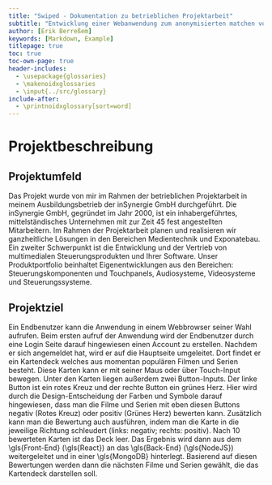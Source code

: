 ```yaml
---
title: "Swiped - Dokumentation zu betrieblichen Projektarbeit"
subtitle: "Entwicklung einer Webanwendung zum anonymisierten matchen von Filmen und Serien in Gruppen von Benutzern."
author: [Erik Berreßem]
keywords: [Markdown, Example]
titlepage: true
toc: true
toc-own-page: true
header-includes:
  - \usepackage{glossaries}
  - \makenoidxglossaries
  - \input{../src/glossary}
include-after:
  - \printnoidxglossary[sort=word]
---
```


# Projektbeschreibung

## Projektumfeld

Das Projekt wurde von mir im Rahmen der betrieblichen Projektarbeit in meinem Ausbildungsbetrieb der inSynergie GmbH durchgeführt. Die inSynergie GmbH, gegründet im Jahr 2000, ist ein inhabergeführtes, mittelständisches Unternehmen mit zur Zeit 45 fest angestellten Mitarbeitern. Im Rahmen der Projektarbeit planen und realisieren wir ganzheitliche Lösungen in den Bereichen Medientechnik und Exponatebau. Ein zweiter Schwerpunkt ist die Entwicklung und der Vertrieb von multimedialen Steuerungsprodukten und Ihrer Software. Unser Produktportfolio beinhaltet Eigenentwicklungen aus den Bereichen: Steuerungskomponenten und Touchpanels, Audiosysteme, Videosysteme und Steuerungssysteme.

## Projektziel

Ein Endbenutzer kann die Anwendung in einem Webbrowser seiner Wahl aufrufen. Beim ersten aufruf der Anwendung wird der Endbenutzer durch eine Login Seite darauf hingewiesen einen Account zu erstellen. Nachdem er sich angemeldet hat, wird er auf die Hauptseite umgeleitet. Dort findet er ein Kartendeck welches aus momentan populären Filmen und Serien besteht. Diese Karten kann er mit seiner Maus oder über Touch-Input bewegen. Unter den Karten liegen außerdem zwei Button-Inputs. Der linke Button ist ein rotes Kreuz und der rechte Button ein grünes Herz. Hier wird durch die Design-Entscheidung der Farben und Symbole darauf hingewiesen, dass man die Filme und Serien mit eben diesen Buttons negativ (Rotes Kreuz) oder positiv (Grünes Herz) bewerten kann. Zusätzlich kann man die Bewertung auch ausführen, indem man die Karte in die jeweilige Richtung schleudert (links: negativ; rechts: positiv). Nach 10 bewerteten Karten ist das Deck leer. Das Ergebnis wird dann aus dem \gls{Front-End} (\gls{React}) an das \gls{Back-End} (\gls{NodeJS}) weitergeleitet und in einer \gls{MongoDB} hinterlegt. Basierend auf diesen Bewertungen werden dann die nächsten Filme und Serien gewählt, die das Kartendeck darstellen soll.
